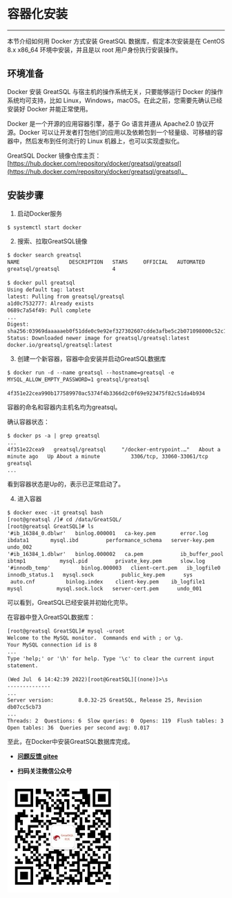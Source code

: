 # 容器化安装
---

本节介绍如何用 Docker 方式安装 GreatSQL 数据库，假定本次安装是在 CentOS 8.x x86_64 环境中安装，并且是以 root 用户身份执行安装操作。

## 环境准备

Docker 安装 GreatSQL 与宿主机的操作系统无关，只要能够运行 Docker 的操作系统均可支持，比如 Linux，Windows，macOS。在此之前，您需要先确认已经安装好 Docker 并能正常使用。

Docker 是一个开源的应用容器引擎，基于 Go 语言并遵从 Apache2.0 协议开源。Docker 可以让开发者打包他们的应用以及依赖包到一个轻量级、可移植的容器中，然后发布到任何流行的 Linux 机器上，也可以实现虚拟化。

GreatSQL Docker 镜像仓库主页：[https://hub.docker.com/repository/docker/greatsql/greatsql](https://hub.docker.com/repository/docker/greatsql/greatsql)。

## 安装步骤
1. 启动Docker服务
```
$ systemctl start docker
```

2. 搜索、拉取GreatSQL镜像
```
$ docker search greatsql
NAME                DESCRIPTION   STARS     OFFICIAL   AUTOMATED
greatsql/greatsql                 4

$ docker pull greatsql
Using default tag: latest
latest: Pulling from greatsql/greatsql
a1d0c7532777: Already exists
0689c7a54f49: Pull complete
...
Digest: sha256:03969daaaaaeb0f51dde0c9e92ef327302607cdde3afbe5c2b071098000c52c1
Status: Downloaded newer image for greatsql/greatsql:latest
docker.io/greatsql/greatsql:latest
```

3. 创建一个新容器，容器中会安装并启动GreatSQL数据库
```
$ docker run -d --name greatsql --hostname=greatsql -e MYSQL_ALLOW_EMPTY_PASSWORD=1 greatsql/greatsql

4f351e22cea990b177589970ac5374f4b3366d2c0f69e923475f82c51da4b934
```
容器的命名和容器内主机名均为greatsql。

确认容器状态：
```
$ docker ps -a | grep greatsql
...
4f351e22cea9   greatsql/greatsql     "/docker-entrypoint.…"   About a minute ago   Up About a minute          3306/tcp, 33060-33061/tcp   greatsql
...
```
看到容器状态是Up的，表示已正常启动了。

4. 进入容器
```
$ docker exec -it greatsql bash
[root@greatsql /]# cd /data/GreatSQL/
[root@greatsql GreatSQL]# ls
'#ib_16384_0.dblwr'   binlog.000001   ca-key.pem        error.log     ibdata1       mysql.ibd         performance_schema   server-key.pem   undo_002
'#ib_16384_1.dblwr'   binlog.000002   ca.pem            ib_buffer_pool     ibtmp1           mysql.pid         private_key.pem      slow.log
'#innodb_temp'          binlog.000003   client-cert.pem   ib_logfile0     innodb_status.1   mysql.sock         public_key.pem      sys
 auto.cnf          binlog.index    client-key.pem    ib_logfile1     mysql           mysql.sock.lock   server-cert.pem      undo_001
```
可以看到，GreatSQL已经安装并初始化完毕。

在容器中登入GreatSQL数据库：
```
[root@greatsql GreatSQL]# mysql -uroot
Welcome to the MySQL monitor.  Commands end with ; or \g.
Your MySQL connection id is 8
...
Type 'help;' or '\h' for help. Type '\c' to clear the current input statement.

(Wed Jul  6 14:42:39 2022)[root@GreatSQL][(none)]>\s
--------------
...
Server version:        8.0.32-25 GreatSQL, Release 25, Revision db07cc5cb73
...
Threads: 2  Questions: 6  Slow queries: 0  Opens: 119  Flush tables: 3  Open tables: 36  Queries per second avg: 0.017
```

至此，在Docker中安装GreatSQL数据库完成。


- **[问题反馈 gitee](https://gitee.com/GreatSQL/GreatSQL-Manual/issues)**

- **扫码关注微信公众号**

![greatsql-wx](../greatsql-wx.jpg)
